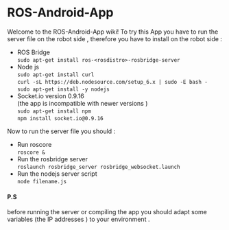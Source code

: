 # ROS-Android-App
Welcome to the ROS-Android-App wiki!
To try this App you have to run the server file on the robot side , therefore you have to install on the robot side :
* ROS Bridge  
`sudo apt-get install ros-<rosdistro>-rosbridge-server`
* Node js <br> 
`sudo apt-get install curl` <br>
`curl -sL https://deb.nodesource.com/setup_6.x | sudo -E bash -` <br>
`sudo apt-get install -y nodejs`<br>
* Socket.io version 0.9.16 <br>
(the app is incompatible with newer versions ) <br>
```sudo apt-get install npm``` <br>
`npm install socket.io@0.9.16` <br>

Now to run the server file you should : <br>
* Run roscore <br>
`roscore &` <br>
* Run the rosbridge server <br>
`roslaunch rosbridge_server rosbridge_websocket.launch` <br>
* Run the nodejs server script <br>
`node filename.js` <br>
<h4>P.S</h4>
before running the server or compiling the app you should adapt some variables (the IP addresses ) to your environment .
